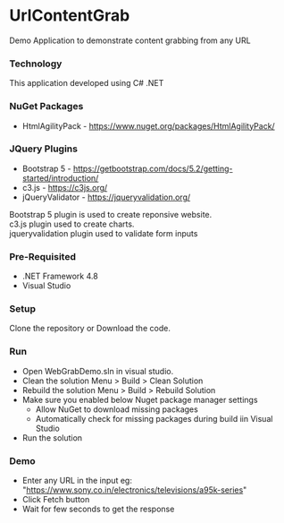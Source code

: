 # UrlContentGrab
Demo Application to demonstrate content grabbing from any URL

### Technology
This application developed using C# .NET

### NuGet Packages
* HtmlAgilityPack - https://www.nuget.org/packages/HtmlAgilityPack/

### JQuery Plugins
* Bootstrap 5 - https://getbootstrap.com/docs/5.2/getting-started/introduction/
* c3.js - https://c3js.org/
* jQueryValidator - https://jqueryvalidation.org/

Bootstrap 5 plugin is used to create reponsive website.<br /> 
c3.js plugin used to create charts.<br />
jqueryvalidation plugin used to validate form inputs

### Pre-Requisited
* .NET Framework 4.8
* Visual Studio 

### Setup
Clone the repository or Download the code.

### Run
* Open WebGrabDemo.sln in visual studio. 
* Clean the solution Menu > Build > Clean Solution
* Rebuild the solution Menu > Build > Rebuild Solution
* Make sure you enabled below Nuget package manager settings
  - Allow NuGet to download missing packages
  - Automatically check for missing packages during build iin Visual Studio
* Run the solution

### Demo
* Enter any URL in the input eg: "https://www.sony.co.in/electronics/televisions/a95k-series"
* Click Fetch button
* Wait for few seconds to get the response
